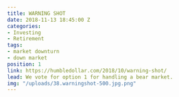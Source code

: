 ```yaml
---
title: WARNING SHOT
date: 2018-11-13 18:45:00 Z
categories:
- Investing
- Retirement
tags:
- market downturn
- down market
position: 1
link: https://humbledollar.com/2018/10/warning-shot/
lead: We vote for option 1 for handling a bear market.
img: "/uploads/38.warningshot-500.jpg.png"
---
```


